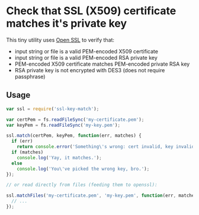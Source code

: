 # Check that SSL (X509) certificate matches it's private key

This tiny utility uses [Open SSL](https://openssl.org) to verify that:

  * input string or file is a valid PEM-encoded X509 certificate
  * input string or file is a valid PEM-encoded RSA private key
  * PEM-encoded X509 certificate matches PEM-encoded private RSA key
  * RSA private key is not encrypted with DES3 (does not require passphrase)
   
## Usage

```js
var ssl = require('ssl-key-match');

var certPem = fs.readFileSync('my-certificate.pem');
var keyPem = fs.readFileSync('my-key.pem');

ssl.match(certPem, keyPem, function(err, matches) {
  if (err)
    return console.error('Something\'s wrong: cert invalid, key invalid, key encrypted or else');
  if (matches)
    console.log('Yay, it matches.');
  else
    console.log('You\'ve picked the wrong key, bro.');
});

// or read directly from files (feeding them to openssl):

ssl.matchFiles('my-certificate.pem', 'my-key.pem', function(err, matches) {
  // ...
});
```
